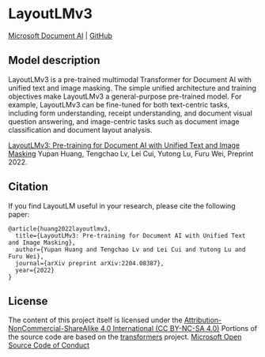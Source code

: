 # LayoutLMv3

[Microsoft Document AI](https://www.microsoft.com/en-us/research/project/document-ai/) | [GitHub](https://aka.ms/layoutlmv3)

## Model description

LayoutLMv3 is a pre-trained multimodal Transformer for Document AI with unified text and image masking. The simple unified architecture and training objectives make LayoutLMv3 a general-purpose pre-trained model. For example, LayoutLMv3 can be fine-tuned for both text-centric tasks, including form understanding, receipt understanding, and document visual question answering, and image-centric tasks such as document image classification and document layout analysis.

[LayoutLMv3: Pre-training for Document AI with Unified Text and Image Masking](https://arxiv.org/abs/2204.08387)
Yupan Huang, Tengchao Lv, Lei Cui, Yutong Lu, Furu Wei, Preprint 2022.

## Citation

If you find LayoutLM useful in your research, please cite the following paper:

```
@article{huang2022layoutlmv3,
  title={LayoutLMv3: Pre-training for Document AI with Unified Text and Image Masking},
  author={Yupan Huang and Tengchao Lv and Lei Cui and Yutong Lu and Furu Wei},
  journal={arXiv preprint arXiv:2204.08387},
  year={2022}
}
```

## License

The content of this project itself is licensed under the [Attribution-NonCommercial-ShareAlike 4.0 International (CC BY-NC-SA 4.0)](https://creativecommons.org/licenses/by-nc-sa/4.0/)
Portions of the source code are based on the [transformers](https://github.com/huggingface/transformers) project.
[Microsoft Open Source Code of Conduct](https://opensource.microsoft.com/codeofconduct)
